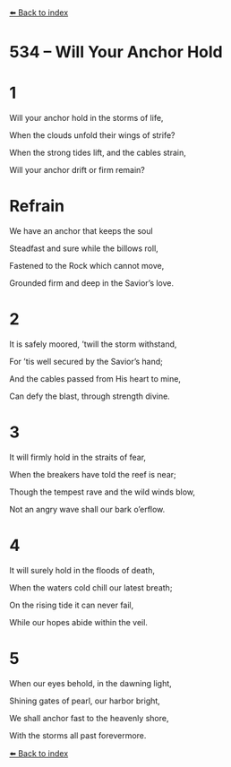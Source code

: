 [⬅️ Back to index](../README.md)

# 534 – Will Your Anchor Hold





# 1

Will your anchor hold in the storms of life,

When the clouds unfold their wings of strife?

When the strong tides lift, and the cables strain,

Will your anchor drift or firm remain?



# Refrain

We have an anchor that keeps the soul

Steadfast and sure while the billows roll,

Fastened to the Rock which cannot move,

Grounded firm and deep in the Savior’s love.



# 2

It is safely moored, ’twill the storm withstand,

For ’tis well secured by the Savior’s hand;

And the cables passed from His heart to mine,

Can defy the blast, through strength divine.



# 3

It will firmly hold in the straits of fear,

When the breakers have told the reef is near;

Though the tempest rave and the wild winds blow,

Not an angry wave shall our bark o’erflow.



# 4

It will surely hold in the floods of death,

When the waters cold chill our latest breath;

On the rising tide it can never fail,

While our hopes abide within the veil.



# 5

When our eyes behold, in the dawning light,

Shining gates of pearl, our harbor bright,

We shall anchor fast to the heavenly shore,

With the storms all past forevermore.

[⬅️ Back to index](../README.md)
